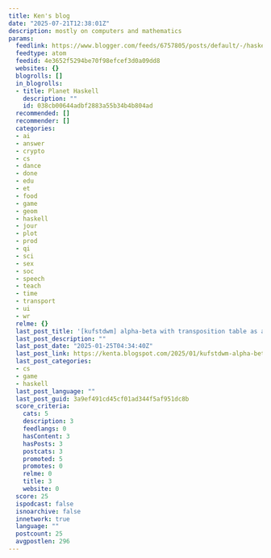```yaml
---
title: Ken's blog
date: "2025-07-21T12:38:01Z"
description: mostly on computers and mathematics
params:
  feedlink: https://www.blogger.com/feeds/6757805/posts/default/-/haskell
  feedtype: atom
  feedid: 4e3652f5294be70f98efcef3d0a09dd8
  websites: {}
  blogrolls: []
  in_blogrolls:
  - title: Planet Haskell
    description: ""
    id: 038cb00644adbf2883a55b34b4b804ad
  recommended: []
  recommender: []
  categories:
  - ai
  - answer
  - crypto
  - cs
  - dance
  - done
  - edu
  - et
  - food
  - game
  - geom
  - haskell
  - jour
  - plot
  - prod
  - qi
  - sci
  - sex
  - soc
  - speech
  - teach
  - time
  - transport
  - ui
  - wr
  relme: {}
  last_post_title: '[kufstdwm] alpha-beta with transposition table as a library function'
  last_post_description: ""
  last_post_date: "2025-01-25T04:34:40Z"
  last_post_link: https://kenta.blogspot.com/2025/01/kufstdwm-alpha-beta-with-transposition.html
  last_post_categories:
  - cs
  - game
  - haskell
  last_post_language: ""
  last_post_guid: 3a9ef491cd45cf01ad344f5af951dc8b
  score_criteria:
    cats: 5
    description: 3
    feedlangs: 0
    hasContent: 3
    hasPosts: 3
    postcats: 3
    promoted: 5
    promotes: 0
    relme: 0
    title: 3
    website: 0
  score: 25
  ispodcast: false
  isnoarchive: false
  innetwork: true
  language: ""
  postcount: 25
  avgpostlen: 296
---
```

